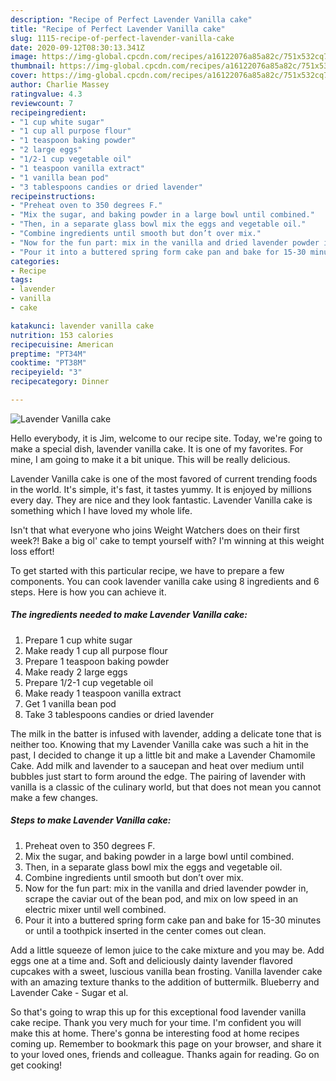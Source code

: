 ```yaml
---
description: "Recipe of Perfect Lavender Vanilla cake"
title: "Recipe of Perfect Lavender Vanilla cake"
slug: 1115-recipe-of-perfect-lavender-vanilla-cake
date: 2020-09-12T08:30:13.341Z
image: https://img-global.cpcdn.com/recipes/a16122076a85a82c/751x532cq70/lavender-vanilla-cake-recipe-main-photo.jpg
thumbnail: https://img-global.cpcdn.com/recipes/a16122076a85a82c/751x532cq70/lavender-vanilla-cake-recipe-main-photo.jpg
cover: https://img-global.cpcdn.com/recipes/a16122076a85a82c/751x532cq70/lavender-vanilla-cake-recipe-main-photo.jpg
author: Charlie Massey
ratingvalue: 4.3
reviewcount: 7
recipeingredient:
- "1 cup white sugar"
- "1 cup all purpose flour"
- "1 teaspoon baking powder"
- "2 large eggs"
- "1/2-1 cup vegetable oil"
- "1 teaspoon vanilla extract"
- "1 vanilla bean pod"
- "3 tablespoons candies or dried lavender"
recipeinstructions:
- "Preheat oven to 350 degrees F."
- "Mix the sugar, and baking powder in a large bowl until combined."
- "Then, in a separate glass bowl mix the eggs and vegetable oil."
- "Combine ingredients until smooth but don’t over mix."
- "Now for the fun part: mix in the vanilla and dried lavender powder in, scrape the caviar out of the bean pod, and mix on low speed in an electric mixer until well combined."
- "Pour it into a buttered spring form cake pan and bake for 15-30 minutes or until a toothpick inserted in the center comes out clean."
categories:
- Recipe
tags:
- lavender
- vanilla
- cake

katakunci: lavender vanilla cake 
nutrition: 153 calories
recipecuisine: American
preptime: "PT34M"
cooktime: "PT38M"
recipeyield: "3"
recipecategory: Dinner

---
```



![Lavender Vanilla cake](https://img-global.cpcdn.com/recipes/a16122076a85a82c/751x532cq70/lavender-vanilla-cake-recipe-main-photo.jpg)

Hello everybody, it is Jim, welcome to our recipe site. Today, we're going to make a special dish, lavender vanilla cake. It is one of my favorites. For mine, I am going to make it a bit unique. This will be really delicious.

Lavender Vanilla cake is one of the most favored of current trending foods in the world. It's simple, it's fast, it tastes yummy. It is enjoyed by millions every day. They are nice and they look fantastic. Lavender Vanilla cake is something which I have loved my whole life.

Isn&#39;t that what everyone who joins Weight Watchers does on their first week?! Bake a big ol&#39; cake to tempt yourself with? I&#39;m winning at this weight loss effort!


To get started with this particular recipe, we have to prepare a few components. You can cook lavender vanilla cake using 8 ingredients and 6 steps. Here is how you can achieve it.

<!--inarticleads1-->

##### The ingredients needed to make Lavender Vanilla cake:

1. Prepare 1 cup white sugar
1. Make ready 1 cup all purpose flour
1. Prepare 1 teaspoon baking powder
1. Make ready 2 large eggs
1. Prepare 1/2-1 cup vegetable oil
1. Make ready 1 teaspoon vanilla extract
1. Get 1 vanilla bean pod
1. Take 3 tablespoons candies or dried lavender


The milk in the batter is infused with lavender, adding a delicate tone that is neither too. Knowing that my Lavender Vanilla cake was such a hit in the past, I decided to change it up a little bit and make a Lavender Chamomile Cake. Add milk and lavender to a saucepan and heat over medium until bubbles just start to form around the edge. The pairing of lavender with vanilla is a classic of the culinary world, but that does not mean you cannot make a few changes. 

<!--inarticleads2-->

##### Steps to make Lavender Vanilla cake:

1. Preheat oven to 350 degrees F.
1. Mix the sugar, and baking powder in a large bowl until combined.
1. Then, in a separate glass bowl mix the eggs and vegetable oil.
1. Combine ingredients until smooth but don’t over mix.
1. Now for the fun part: mix in the vanilla and dried lavender powder in, scrape the caviar out of the bean pod, and mix on low speed in an electric mixer until well combined.
1. Pour it into a buttered spring form cake pan and bake for 15-30 minutes or until a toothpick inserted in the center comes out clean.


Add a little squeeze of lemon juice to the cake mixture and you may be. Add eggs one at a time and. Soft and deliciously dainty lavender flavored cupcakes with a sweet, luscious vanilla bean frosting. Vanilla lavender cake with an amazing texture thanks to the addition of buttermilk. Blueberry and Lavender Cake - Sugar et al. 

So that's going to wrap this up for this exceptional food lavender vanilla cake recipe. Thank you very much for your time. I'm confident you will make this at home. There's gonna be interesting food at home recipes coming up. Remember to bookmark this page on your browser, and share it to your loved ones, friends and colleague. Thanks again for reading. Go on get cooking!
